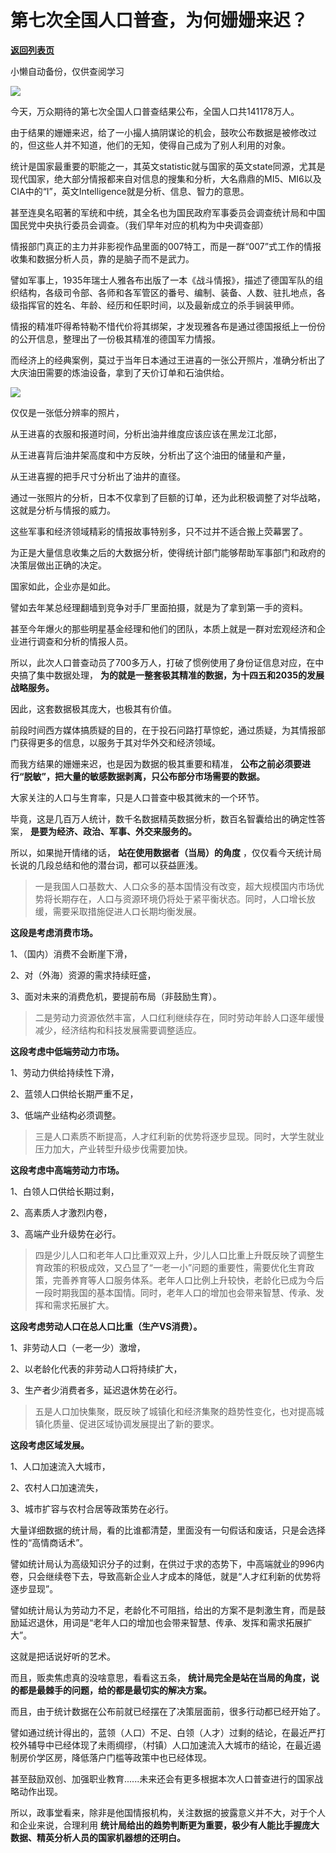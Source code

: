 # 第七次全国人口普查，为何姗姗来迟？

[**返回列表页**](/gzh/政事堂2019)

小懒自动备份，仅供查阅学习

![](https://mmbiz.qpic.cn/mmbiz_jpg/rxhS23yu8cNxwqwI4jzhNpmwIg86jMO33WF5lTdXH5WaIESVMW1uwgsHq7WZmPsr2Gib7YYCY0d6KxUzEDlXexg/640?wx_fmt=jpeg)

  

今天，万众期待的第七次全国人口普查结果公布，全国人口共141178万人。

  

由于结果的姗姗来迟，给了一小撮人搞阴谋论的机会，鼓吹公布数据是被修改过的，但这些人并不知道，他们的无知，使得自己成为了别人利用的对象。

  

统计是国家最重要的职能之一，其英文statistic就与国家的英文state同源，尤其是现代国家，绝大部分情报都来自对信息的搜集和分析，大名鼎鼎的MI5、MI6以及CIA中的“I”，英文Intelligence就是分析、信息、智力的意思。

  

甚至连臭名昭著的军统和中统，其全名也为国民政府军事委员会调查统计局和中国国民党中央执行委员会调查。（我们早年对应的机构为中央调查部）

  

情报部门真正的主力并非影视作品里面的007特工，而是一群“007”式工作的情报收集和数据分析人员，靠的是脑子而不是武力。  

  

譬如军事上，1935年瑞士人雅各布出版了一本《战斗情报》，描述了德国军队的组织结构，各级司令部、各师和各军管区的番号、编制、装备、人数、驻扎地点，各级指挥官的姓名、年龄、经历和任职时间，以及最新成立的杀手锏装甲师。

  

情报的精准吓得希特勒不惜代价将其绑架，才发现雅各布是通过德国报纸上一份份的公开信息，整理出了一份极其精准的德国军力情报。

  

而经济上的经典案例，莫过于当年日本通过王进喜的一张公开照片，准确分析出了大庆油田需要的炼油设备，拿到了天价订单和石油供给。

  

![](https://mmbiz.qpic.cn/mmbiz_png/rxhS23yu8cNxwqwI4jzhNpmwIg86jMO3B60Bhia0EPjBPVve8KrgwPfzHicej9urZS2O4mkaAbz4cRHHicwM8Dj3A/640?wx_fmt=png)

  

仅仅是一张低分辨率的照片，

从王进喜的衣服和报道时间，分析出油井维度应该应该在黑龙江北部，

从王进喜背后油井架高度和中方反映，分析出了这个油田的储量和产量，

从王进喜握的把手尺寸分析出了油井的直径。

  

通过一张照片的分析，日本不仅拿到了巨额的订单，还为此积极调整了对华战略，这就是分析与情报的威力。  

  

这些军事和经济领域精彩的情报故事特别多，只不过并不适合搬上荧幕罢了。  

  

为正是大量信息收集之后的大数据分析，使得统计部门能够帮助军事部门和政府的决策层做出正确的决定。

  

国家如此，企业亦是如此。  

  

譬如去年某总经理翻墙到竞争对手厂里面拍摄，就是为了拿到第一手的资料。  

  

甚至今年爆火的那些明星基金经理和他们的团队，本质上就是一群对宏观经济和企业进行调查和分析的情报人员。  

  

所以，此次人口普查动员了700多万人，打破了惯例使用了身份证信息对应，在中央搞了集中数据处理，
**为的就是一整套极其精准的数据，为十四五和2035的发展战略服务。**

  

因此，这套数据极其庞大，也极其有价值。

  

前段时间西方媒体搞质疑的目的，在于投石问路打草惊蛇，通过质疑，为其情报部门获得更多的信息，以服务于其对华外交和经济领域。

  

而我方结果的姗姗来迟，也是因为数据的极其重要和精准， **公布之前必须要进行“脱敏”，把大量的敏感数据剥离，只公布部分市场需要的数据。**  

  

大家关注的人口与生育率，只是人口普查中极其微末的一个环节。

  

毕竟，这是几百万人统计，数千名数据精英数据分析，数百名智囊给出的确定性答案， **是要为经济、政治、军事、外交来服务的。**  

  

所以，如果抛开情绪的话， **站在使用数据者（当局）的角度** ，仅仅看今天统计局长说的几段总结和他的潜台词，都可以获益匪浅。

  

>
> 一是我国人口基数大、人口众多的基本国情没有改变，超大规模国内市场优势将长期存在，人口与资源环境仍将处于紧平衡状态。同时，人口增长放缓，需要采取措施促进人口长期均衡发展。

  

 **这段是考虑消费市场。**

  

1、（国内）消费不会断崖下滑，

2、对（外海）资源的需求持续旺盛，

3、面对未来的消费危机，要提前布局（非鼓励生育）。

  

> 二是劳动力资源依然丰富，人口红利继续存在，同时劳动年龄人口逐年缓慢减少，经济结构和科技发展需要调整适应。

  

 **这段考虑中低端劳动力市场。**

  

1、劳动力供给持续性下滑，

2、蓝领人口供给长期严重不足，

3、低端产业结构必须调整。

  

> 三是人口素质不断提高，人才红利新的优势将逐步显现。同时，大学生就业压力加大，产业转型升级步伐需要加快。

  

 **这段考虑中高端劳动力市场。**

  

1、白领人口供给长期过剩，

2、高素质人才激烈内卷，  

3、高端产业升级势在必行。

  

>
> 四是少儿人口和老年人口比重双双上升，少儿人口比重上升既反映了调整生育政策的积极成效，又凸显了“一老一小”问题的重要性，需要优化生育政策，完善养育等人口服务体系。老年人口比例上升较快，老龄化已成为今后一段时期我国的基本国情。同时，老年人口的增加也会带来智慧、传承、发挥和需求拓展扩大。

  

 **这段考虑劳动人口在总人口比重（生产VS消费）。**

  

1、非劳动人口（一老一少）激增，

2、以老龄化代表的非劳动人口将持续扩大，  

3、生产者少消费者多，延迟退休势在必行。

  

> 五是人口加快集聚，既反映了城镇化和经济集聚的趋势性变化，也对提高城镇化质量、促进区域协调发展提出了新的要求。

  

 **这段考虑区域发展。**  

  

1、人口加速流入大城市，

2、农村人口加速流失，

3、城市扩容与农村合居等政策势在必行。  

  

大量详细数据的统计局，看的比谁都清楚，里面没有一句假话和废话，只是会选择性的“高情商话术”。  

  

譬如统计局认为高级知识分子的过剩，在供过于求的态势下，中高端就业的996内卷，只会继续卷下去，导致高新企业人才成本的降低，就是“人才红利新的优势将逐步显现”。

  

譬如统计局认为劳动力不足，老龄化不可阻挡，给出的方案不是刺激生育，而是鼓励延迟退休，用词是“老年人口的增加也会带来智慧、传承、发挥和需求拓展扩大”。

  

这就是把话说好听的艺术。  

  

而且，贩卖焦虑真的没啥意思，看看这五条， **统计局完全是站在当局的角度，说的都是最棘手的问题，给的都是最切实的解决方案。**  

  

而且，由于统计数据在公布前就已经摆在了决策层面前，很多行动都已经开始了。

  

譬如通过统计得出的，蓝领（人口）不足、白领（人才）过剩的结论，在最近严打校外辅导中已经体现了未雨绸缪，（村镇）人口加速流入大城市的结论，在最近遏制房价学区房，降低落户门槛等政策中也已经体现。

  

甚至鼓励双创、加强职业教育......未来还会有更多根据本次人口普查进行的国家战略动作出现。

  

所以，政事堂看来，除非是他国情报机构，关注数据的披露意义并不大，对于个人和企业来说，合理利用
**统计局给出的趋势判断更为重要，极少有人能比手握庞大数据、精英分析人员的国家机器想的还明白。**  

  

